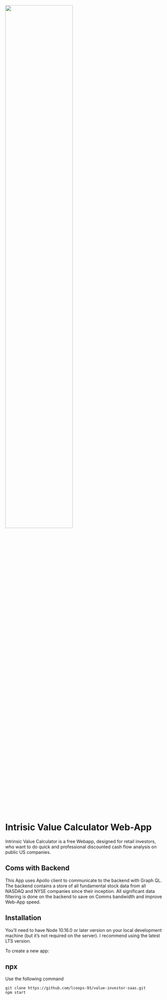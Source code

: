 <img src="https://user-images.githubusercontent.com/56531743/167886990-fbee3cfc-7152-44b0-929e-10b0ffc21798.gif" width="65%">

# Intrisic Value Calculator Web-App
Intrinsic Value Calculator is a free Webapp, designed for retail investors, who want to do quick and professional discounted cash flow analysis on public US companies.

## Coms with Backend
This App uses Apollo client to communicate to the backend with Graph QL. The backend contains a store of all fundamental stock data from all NASDAQ and NYSE companies since their inception. All significant data filtering is done on the backend to save on Comms bandwidth and improve Web-App speed.  

## Installation
You’ll need to have Node 10.16.0 or later version on your local development machine (but it’s not required on the server). I recommend using the latest LTS version.

To create a new app:

## npx
Use the following command

```
git clone https://github.com/lcoops-93/value-investor-saas.git
npm start
```

